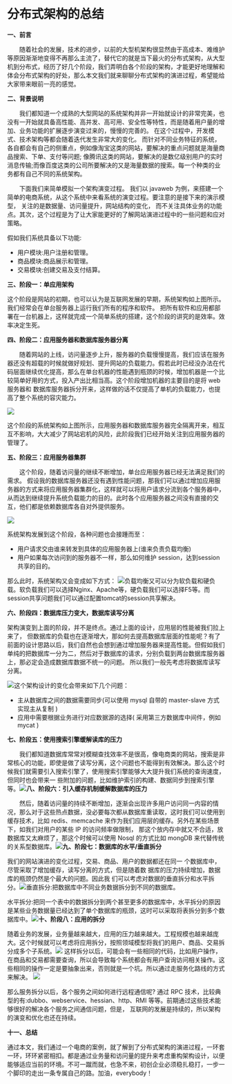 # 分布式架构的总结

**一、前言**

　　随着社会的发展，技术的进步，以前的大型机架构很显然由于高成本、难维护等原因渐渐地变得不再那么主流了，替代它的就是当下最火的分布式架构，从大型机到分布式，经历了好几个阶段，我们弄明白各个阶段的架构，才能更好地理解和体会分布式架构的好处，那么本文我们就来聊聊分布式架构的演进过程，希望能给大家带来眼前一亮的感觉。

**二、背景说明**

　　我们都知道一个成熟的大型网站的系统架构并非一开始就设计的非常完美，也没有一开始就具备高性能、高并发、高可用、安全性等特性，而是随着用户量的增加、业务功能的扩展逐步演变过来的，慢慢的完善的。 在这个过程中，开发模式、技术架构等都会随着迭代发生非常大的变化。 而针对不同业务特征的系统，各自都会有自己的侧重点，例如像淘宝这类的网站，要解决的重点问题就是海量商品搜索、下单、支付等问题; 像腾讯这类的网站，要解决的是数亿级别用户的实时消息传输;而像百度这类的公司所要解决的又是海量数据的搜索。每一个种类的业务都有自己不同的系统架构。

　　下面我们来简单模拟一个架构演变过程。 我们以 javaweb 为例，来搭建一个简单的电商系统，从这个系统中来看系统的演变过程。要注意的是接下来的演示模型， 关注的是数据量、访问量提升，网站结构的变化， 而不关注具体业务的功能点。其次，这个过程是为了让大家能更好的了解网站演进过程中的一些问题和应对策略。

假如我们系统具备以下功能:

- 用户模块:用户注册和管理。
- 商品模块:商品展示和管理。
- 交易模块:创建交易及支付结算。

**三、阶段一：单应用架构**

这个阶段是网站的初期，也可以认为是互联网发展的早期，系统架构如上图所示。我们经常会在单台服务器上运行我们所有的程序和软件。 把所有软件和应用都部署在一台机器上，这样就完成一个简单系统的搭建，这个阶段的讲究的是效率。效率决定生死。

**四、阶段二：应用服务器和数据库服务器分离**

　　随着网站的上线，访问量逐步上升，服务器的负载慢慢提高，我们应该在服务器还没有超载的时候就做好规划、提升网站的负载能力。假若此时已经没办法在代码层面继续优化提高，那么在单台机器的性能遇到瓶颈的时候，增加机器是一个比较简单好用的方式，投入产出比相当高。这个阶段增加机器的主要目的是将 web 服务器和 数据库服务器拆分开来，这样做的话不仅提高了单机的负载能力，也提高了整个系统的容灾能力。

![](..\img\14.png)

这个阶段的系统架构如上图所示，应用服务器和数据库服务器完全隔离开来，相互互不影响，大大减少了网站宕机的风险，此阶段我们已经开始关注到应用服务器的管理了。

**五、阶段三：应用服务器集群**

　　这个阶段，随着访问量的继续不断增加，单台应用服务器已经无法满足我们的需求。 假设我的数据库服务器还没有遇到性能问题，那我们可以通过增加应用服务器的方式来将应用服务器集群化，这样就可以将用户请求分流到各个服务器中，从而达到继续提升系统负载能力的目的。此时各个应用服务器之间没有直接的交互，他们都是依赖数据库各自对外提供服务。

![](..\img\15.png)

系统架构发展到这个阶段，各种问题也会接踵而至：

- 用户请求交由谁来转发到具体的应用服务器上(谁来负责负载均衡)
- 用户如果每次访问到的服务器不一样，那么如何维护
            session，达到session共享的目的。

那么此时，系统架构又会变成如下方式：
![](..\img\16.png)负载均衡又可以分为软负载和硬负载。软负载我们可以选择Nginx、Apache等，硬负载我们可以选择F5等。而session共享问题我们可以通过配置tomcat的session共享解决。

**六、阶段四：数据库压力变大，数据库读写分离**

架构演变到上面的阶段，并不是终点。通过上面的设计，应用层的性能被我们拉上来了， 但数据库的负载也在逐渐增大，那如何去提高数据库层面的性能呢？有了前面的设计思路以后，我们自然也会想到通过增加服务器来提高性能。但假如我们单纯的把数据库一分为二，然后对于数据库的请求，分别负载到两台数据库服务器上，那必定会造成数据库数据不统一的问题。 所以我们一般先考虑将数据库读写分离。

![](..\img\17.png)这个架构设计的变化会带来如下几个问题：

- 主从数据库之间的数据需要同步(可以使用     mysql 自带的 master-slave 方式实现主从复制 )
- 应用中需要根据业务进行对应数据源的选择(     采用第三方数据库中间件，例如 mycat )

**七、阶段五：使用搜索引擎缓解读库的压力**

　　我们都知道数据库常常对模糊查找效率不是很高，像电商类的网站，搜索是非常核心的功能，即使是做了读写分离，这个问题也不能得到有效解决。那么这个时候我们就需要引入搜索引擎了，使用搜索引擎能够大大提升我们系统的查询速度，但同时也会带来一 些附加的问题，比如维护索引的构建、数据同步到搜索引擎等。![](..\img\18.png)**八、阶段六：引入缓存机制缓解数据库的压力**

　　然后，随着访问量的持续不断增加，逐渐会出现许多用户访问同一内容的情况，那么对于这些热点数据，没必要每次都从数据库重读取，这时我们可以使用到缓存技术，比如 redis、memcache 来作为我们应用层的缓存。另外在某些场景下，如我们对用户的某些 IP 的访问频率做限制， 那这个放内存中就又不合适，放数据库又太麻烦了，那这个时候可以使用 Nosql 的方式比如 mongDB 来代替传统的关系型数据库。![](..\img\19.png)**九、阶段七：数据库的水平/垂直拆分**

我们的网站演进的变化过程，交易、商品、用户的数据都还在同一 个数据库中，尽管采取了增加缓存，读写分离的方式，但是随着数 据库的压力持续增加，数据库的瓶颈仍然是个最大的问题。因此我 们可以考虑对数据的垂直拆分和水平拆分。![](..\img\20.png)垂直拆分:把数据库中不同业务数据拆分到不同的数据库。

水平拆分:把同一个表中的数据拆分到两个甚至更多的数据库中，水平拆分的原因是某些业务数据量已经达到了单个数据库的瓶颈，这时可以采取将表拆分到多个数据库中。![](..\img\21.png)**十、阶段八：应用的拆分**

随着业务的发展，业务量越来越大，应用的压力越来越大。工程规模也越来越庞大。这个时候就可以考虑将应用拆分，按照领域模型将我们的用户、商品、交易拆分成多个子系统。![](..\img\22.png)
这样拆分以后，可能会有一些相同的代码，比如用户操作，在商品和交易都需要查询，所以会导致每个系统都会有用户查询访问相关操作。这些相同的操作一定是要抽象出来，否则就是一个坑。所以通过走服务化路线的方式来解决。
![](..\img\23.png)

那么服务拆分以后，各个服务之间如何进行远程通信呢? 通过 RPC 技术，比较典型的有:dubbo、webservice、hessian、http、RMI 等等。前期通过这些技术能够很好的解决各个服务之间通信问题，但是， 互联网的发展是持续的，所以架构的演变和优化也还在持续。

**十一、总结**

通过本文，我们通过一个电商的案例，就了解到了分布式架构的演进过程，一环套一环，环环紧密相扣。都是通过业务量和访问量的提升来考虑重构架构设计，以便能够适应当前的环境。不可一蹴而就，也急不来，初创企业必须稳扎稳打，一步一个脚印的走出一条专属自己的路。加油，everybody！